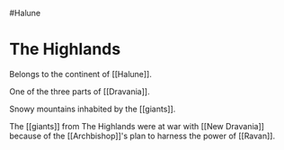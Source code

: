 #Halune
# The Highlands
Belongs to the continent of [[Halune]].

One of the three parts of [[Dravania]].

Snowy mountains inhabited by the [[giants]].

The [[giants]] from The Highlands were at war with [[New Dravania]] because of the [[Archbishop]]'s plan to harness the power of [[Ravan]].
